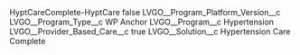 <?xml version="1.0" encoding="UTF-8"?>
<CustomMetadata xmlns="http://soap.sforce.com/2006/04/metadata" xmlns:xsi="http://www.w3.org/2001/XMLSchema-instance" xmlns:xsd="http://www.w3.org/2001/XMLSchema">
    <label>HyptCareComplete-HyptCare</label>
    <protected>false</protected>
    <values>
        <field>LVGO__Program_Platform_Version__c</field>
        <value xsi:nil="true"/>
    </values>
    <values>
        <field>LVGO__Program_Type__c</field>
        <value xsi:type="xsd:string">WP Anchor</value>
    </values>
    <values>
        <field>LVGO__Program__c</field>
        <value xsi:type="xsd:string">Hypertension</value>
    </values>
    <values>
        <field>LVGO__Provider_Based_Care__c</field>
        <value xsi:type="xsd:boolean">true</value>
    </values>
    <values>
        <field>LVGO__Solution__c</field>
        <value xsi:type="xsd:string">Hypertension Care Complete</value>
    </values>
</CustomMetadata>
